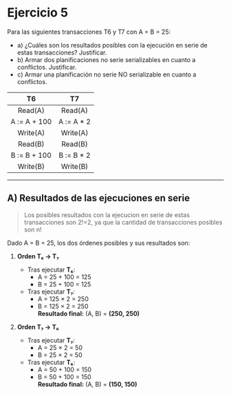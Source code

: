 # Ejercicio 5
Para las siguientes transacciones T6 y T7 con A = B = 25:
- a) ¿Cuáles son los resultados posibles con la ejecución en serie de estas transacciones? Justificar.
- b) Armar dos planificaciones no serie serializables en cuanto a conflictos. Justificar.
- c) Armar una planificación no serie NO serializable en cuanto a conflictos.

|      T6      |      T7     |
| :----------: | :---------: |
|    Read(A)   |   Read(A)   |
| A := A + 100 | A := A \* 2 |
|   Write(A)   |   Write(A)  |
|    Read(B)   |   Read(B)   |
| B := B + 100 | B := B \* 2 |
|   Write(B)   |   Write(B)  |

---

## A) Resultados de las ejecuciones en serie

> Los posibles resultados con la ejecucion en serie de estas transacciones son 2!=2, ya que la cantidad de transacciones posibles son n!


Dado A = B = 25, los dos órdenes posibles y sus resultados son:

1. **Orden T₆ → T₇**  
   - Tras ejecutar **T₆**:  
     - A = 25 + 100 = 125  
     - B = 25 + 100 = 125  
   - Tras ejecutar **T₇**:  
     - A = 125 × 2 = 250  
     - B = 125 × 2 = 250  
   **Resultado final:** (A, B) = **(250, 250)**

2. **Orden T₇ → T₆**  
   - Tras ejecutar **T₇**:  
     - A = 25 × 2 = 50  
     - B = 25 × 2 = 50  
   - Tras ejecutar **T₆**:  
     - A = 50 + 100 = 150  
     - B = 50 + 100 = 150  
   **Resultado final:** (A, B) = **(150, 150)**
